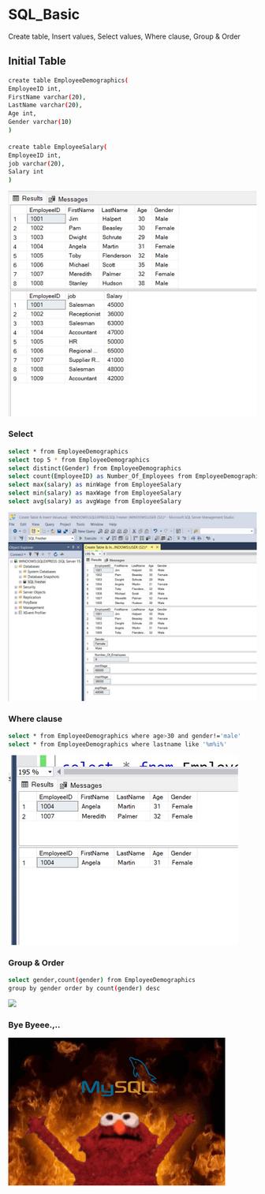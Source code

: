 # SQL_Basic
Create table, Insert values, Select values, Where clause, Group &amp; Order

## Initial Table
```bash
create table EmployeeDemographics(
EmployeeID int,
FirstName varchar(20),
LastName varchar(20),
Age int,
Gender varchar(10)
)

create table EmployeeSalary(
EmployeeID int,
job varchar(20),
Salary int
)
```
![](images/Initial%20Table.jpg)

### Select
```bash
select * from EmployeeDemographics
select top 5 * from EmployeeDemographics
select distinct(Gender) from EmployeeDemographics
select count(EmployeeID) as Number_Of_Employees from EmployeeDemographics
select max(salary) as minWage from EmployeeSalary
select min(salary) as maxWage from EmployeeSalary
select avg(salary) as avgWage from EmployeeSalary
```
![](images/Select%20.jpg)

### Where clause
```bash
select * from EmployeeDemographics where age>30 and gender!='male'
select * from EmployeeDemographics where lastname like '%m%i%'
```
![](images/Where%20clause.jpg)

### Group & Order
```bash
select gender,count(gender) from EmployeeDemographics 
group by gender order by count(gender) desc
```
![](images/)

### Bye Byeee.,..
![](images/gif_mysql.gif)
